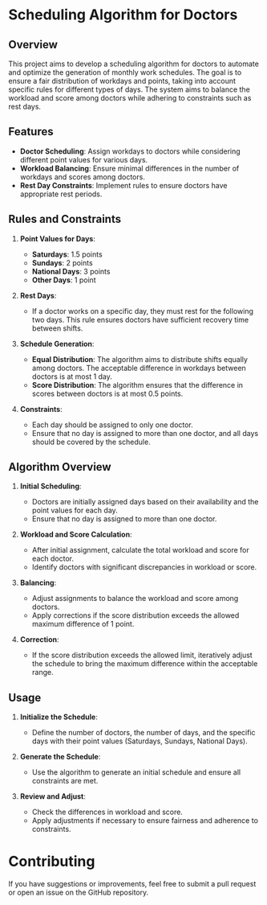 # Scheduling Algorithm for Doctors

## Overview

This project aims to develop a scheduling algorithm for doctors to automate and optimize the generation of monthly work schedules. The goal is to ensure a fair distribution of workdays and points, taking into account specific rules for different types of days. The system aims to balance the workload and score among doctors while adhering to constraints such as rest days.

## Features

- **Doctor Scheduling**: Assign workdays to doctors while considering different point values for various days.
- **Workload Balancing**: Ensure minimal differences in the number of workdays and scores among doctors.
- **Rest Day Constraints**: Implement rules to ensure doctors have appropriate rest periods.

## Rules and Constraints

1. **Point Values for Days**:
   - **Saturdays**: 1.5 points
   - **Sundays**: 2 points
   - **National Days**: 3 points
   - **Other Days**: 1 point

2. **Rest Days**:
   - If a doctor works on a specific day, they must rest for the following two days. This rule ensures doctors have sufficient recovery time between shifts.

3. **Schedule Generation**:
   - **Equal Distribution**: The algorithm aims to distribute shifts equally among doctors. The acceptable difference in workdays between doctors is at most 1 day.
   - **Score Distribution**: The algorithm ensures that the difference in scores between doctors is at most 0.5 points.

4. **Constraints**:
   - Each day should be assigned to only one doctor.
   - Ensure that no day is assigned to more than one doctor, and all days should be covered by the schedule.

## Algorithm Overview

1. **Initial Scheduling**:
   - Doctors are initially assigned days based on their availability and the point values for each day.
   - Ensure that no day is assigned to more than one doctor.

2. **Workload and Score Calculation**:
   - After initial assignment, calculate the total workload and score for each doctor.
   - Identify doctors with significant discrepancies in workload or score.

3. **Balancing**:
   - Adjust assignments to balance the workload and score among doctors.
   - Apply corrections if the score distribution exceeds the allowed maximum difference of 1 point.

4. **Correction**:
   - If the score distribution exceeds the allowed limit, iteratively adjust the schedule to bring the maximum difference within the acceptable range.

## Usage

1. **Initialize the Schedule**:
   - Define the number of doctors, the number of days, and the specific days with their point values (Saturdays, Sundays, National Days).

2. **Generate the Schedule**:
   - Use the algorithm to generate an initial schedule and ensure all constraints are met.

3. **Review and Adjust**:
   - Check the differences in workload and score.
   - Apply adjustments if necessary to ensure fairness and adherence to constraints.
# Contributing
If you have suggestions or improvements, feel free to submit a pull request or open an issue on the GitHub repository.

